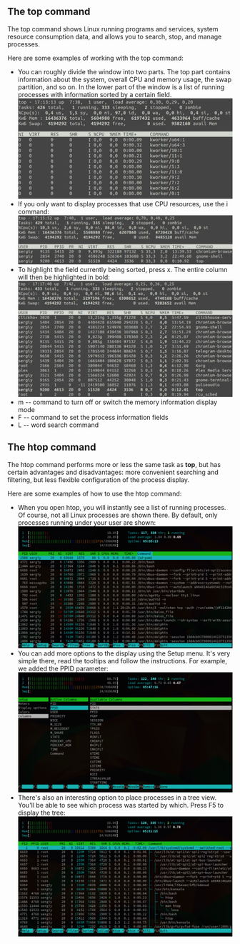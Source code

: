 ## The top command
The top command shows Linux running programs and services, system resource consumption data, and allows you to search, stop, and manage processes.

Here are some examples of working with the top command:
- You can roughly divide the window into two parts. The top part contains information about the system, overall CPU and memory usage, the swap partition, and so on. In the lower part of the window is a list of running processes with information sorted by a certain field. \
  <img src="../misc/images/top1.png" alt="top1" width="500"/>
- If you only want to display processes that use CPU resources, use the i command: \
  <img src="../misc/images/top2.png" alt="top2" width="500"/>
- To highlight the field currently being sorted, press x. The entire column will then be highlighted in bold: \
  <img src="../misc/images/top3.png" alt="top3" width="500"/>
- m -- command to turn off or switch the memory information display mode
- F -- command to set the process information fields
- L -- word search command

## The htop command
The htop command performs more or less the same task as **top**, but has certain advantages and disadvantages: more convenient searching and filtering, but less flexible configuration of the process display.

Here are some examples of how to use the htop command:
- When you open htop, you will instantly see a list of running processes. Of course, not all Linux processes are shown there. By default, only processes running under your user are shown: \
  <img src="../misc/images/htop1.png" alt="htop1" width="500"/>
- You can add more options to the display using the Setup menu. It's very simple there, read the tooltips and follow the instructions. For example, we added the PPID parameter: \
  <img src="../misc/images/htop2.png" alt="htop2" width="500"/>
- There's also an interesting option to place processes in a tree view. You'll be able to see which process was started by which. Press F5 to display the tree: \
  <img src="../misc/images/htop3.png" alt="htop3" width="500"/>
